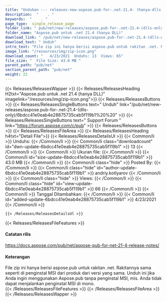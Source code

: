 ```yaml
---
title: "Unduhan --- releases-new-aspose.pub-for-.net-21.4- (hanya-dlls)." 
description:  "    . " 
keywords:  "    . " 
page_type:  single_release_page
folder_link: " pub/net/new-releases/aspose.pub-for-.net-21.4-(dlls-only)/"
folder_name: "Aspose.pub untuk .net 21.4 (hanya DLL)"
download_link: " /pub/net/new-releases/aspose.pub-for-.net-21.4-(dlls-only)/6bdcc41e0eab4e28875735cab5f119b1"
download_text: " Unduh"
intro_text: "File zip ini hanya berisi aspose.pub untuk rakitan .net. Majelis a ..."
image_link: "/resources/img/zip-icon.png"
download_count: "   4/23/2021  Unduhs: 13  Views: 65"
file_size: "  File Size: 43.0 MB "
parent_path: "pub/net"
section_parent_path: "pub/net"
weight: 22
---
```


{{< Releases/ReleasesWapper >}}
  {{< Releases/ReleasesHeading H2txt="Aspose.pub untuk .net 21.4 (hanya DLL)" imagelink="/resources/img/zip-icon.png">}}
  {{< Releases/ReleasesButtons >}}
    {{< Releases/ReleasesSingleButtons text=" Unduh" link="/pub/net/new-releases/aspose.pub-for-.net-21.4-(dlls-only)/6bdcc41e0eab4e28875735cab5f119b1%20%20" >}}
    {{< Releases/ReleasesSingleButtons text=" Support Forum " link="https://forum.aspose.com/c/pub" >}}
  {{< Releases/ReleasesButtons >}}
  {{< Releases/ReleasesFileArea >}}
    {{< Releases/ReleasesHeading h4txt="Detail File">}}
    {{< Releases/ReleasesDetailsUl >}}
            {{< Common/li  >}} Unduhs: {{< /Common/li >}} 
      {{< Common/li class="downloadcount" id="dwn-update-6bdcc41e0eab4e28875735cab5f119b1" >}} 13 {{< /Common/li >}} 
      {{< Common/li  >}} Ukuran file: {{< /Common/li >}} 
      {{< Common/li id="size-update-6bdcc41e0eab4e28875735cab5f119b1" >}} 43.0 MB {{< /Common/li >}} 
      {{< Common/li  class="hide" >}} Posted By: {{< /Common/li >}} 
      {{< Common/li class="hide" id="author-update-6bdcc41e0eab4e28875735cab5f119b1" >}} andriy.kotlyarov {{< /Common/li >}} 
      {{< Common/li class="hide"  >}} Views: {{< /Common/li >}} 
      {{< Common/li class="hide" id="view-update-6bdcc41e0eab4e28875735cab5f119b1" >}} 66 {{< /Common/li >}} 
      {{< Common/li  >}} Tanggal Ditambahkan: {{< /Common/li >}} 
      {{< Common/li id="added-update-6bdcc41e0eab4e28875735cab5f119b1" >}} 4/23/2021 {{< /Common/li >}} 

    {{< /Releases/ReleasesDetailsUl >}}

  {{< Releases/ReleasesFileFeatures >}}
      <h4>Catatan rilis</h4><div><a href="https://docs.aspose.com/pub/net/aspose-pub-for-net-21-4-release-notes/">https://docs.aspose.com/pub/net/aspose-pub-for-net-21-4-release-notes/</a></div><h4>Keterangan</h4><div class="HTMLDescription">File zip ini hanya berisi aspose.pub untuk rakitan .net. Rakitannya sama seperti di penginstal MSI dari produk dari versi yang sama. Unduh ini jika Anda ingin menggunakan Aspose.pub tanpa penginstal MSI, mis. Anda tidak dapat menjalankan penginstal MSI di mono.</div>
  {{< /Releases/ReleasesFileFeatures >}}
 {{< /Releases/ReleasesFileArea >}}
{{< /Releases/ReleasesWapper >}}


